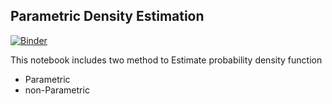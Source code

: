 ## Parametric Density Estimation
[![Binder](https://mybinder.org/badge_logo.svg)](https://mybinder.org/v2/gh/hesamedn/Stochastic_Process/7f5a27933d656625a5b2def5c900af91e8482553)

This notebook includes two method to Estimate probability density function
* Parametric
* non-Parametric

